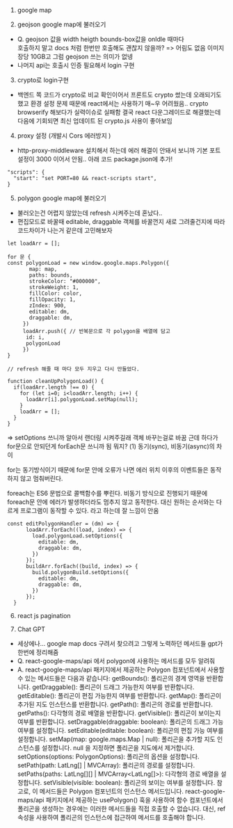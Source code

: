 1. google map

2. geojson google map에 불러오기
  -  Q. geojson 값을 width heigth bounds-box값을 onIdle 때마다 </br>
  호출하지 말고 docs 처럼 한번만 호출해도 괜찮지 않을까?
   => 어림도 없음 이미지 장당 10GB고 그럼 geojson 쓰는 의미가 없넹
  - 나머지 api는 호출시 인증 필요해서 login 구현

3. crypto로 login구현
  - 백엔드 쪽 코드가 crypto로 비교 확인이어서 프론트도 crypto 썼는데 오래되기도 했고 환경 설정 문제 때문에 react에서는 사용하기 매~우 어려웠음.. crypto browserify 해보다가 실력이슈로 실패함
  결국 react 다운그레이드로 해결했는데 다음에 기회되면 최신 업데이트 된 crypto.js 사용이 좋아보임 

4. proxy 설정 (개발시 Cors 에러방지 )
  - http-proxy-middleware 설치해서 하는데 에러 해결이 안돼서 보니까 기본 포트 설정이 3000 이어서 안됨.. 아래 코드 package.json에 추가!
```
"scripts": {
  "start": "set PORT=80 && react-scripts start",
}
```
5. polygon google map에 불러오기
  - 불러오는건 어렵지 않았는데 refresh 시켜주는데 혼났다.. 
  - 편집모드로 바꿀때 editable, draggable 객체를 바꿀껀지 새로 그려줄건지에 따라 코드차이가 나는거 같은데 고민해보자
```
let loadArr = [];

for 문 {
const polygonLoad = new window.google.maps.Polygon({
       map: map,
       paths: bounds,
       strokeColor: "#000000",
       strokeWeight: 1,
       fillColor: color,
       fillOpacity: 1,
       zIndex: 900,
       editable: dm,
       draggable: dm,
     })
     loadArr.push({ // 반복문으로 각 polygon을 배열에 담고
      id: i,
      polygonLoad
     })
}

// refresh 해줄 때 마다 모두 지우고 다시 만들었다.

function cleanUpPolygonLoad() {
  if(loadArr.length !== 0) {  
    for (let i=0; i<loadArr.length; i++) {
      loadArr[i].polygonLoad.setMap(null);
    }
    loadArr = [];
  }
}
```

=> setOptions 쓰니까 알아서 랜더링 시켜주길래 객체 바꾸는걸로 바꿈 근데 하다가 for문으로 안되던게 forEach문 쓰니까 됨 뭐지?
(1) 동기(sync), 비동기(async)의 차이

for는 동기방식이기 때문에 for문 안에 오류가 나면 에러 위치 이후의 이벤트들은 동작하지 않고 멈춰버린다.

foreach는 ES6 문법으로 콜백함수를 뿌린다. 비동기 방식으로 진행되기 때문에 foreach문 안에 에러가 발생하더라도 멈추지 않고 동작한다. 대신 원하는 순서와는 다르게 프로그램이 동작할 수 있다. 라고 하는데 잘 느낌이 안옴

```
const editPolygonHandler = (dm) => {
      loadArr.forEach((load, index) => {
        load.polygonLoad.setOptions({
          editable: dm,
          draggable: dm,
        })
      });
      buildArr.forEach((build, index) => {
        build.polygonBuild.setOptions({
          editable: dm,
          draggable: dm,
        })
      });
  }
```
6. react js pagination

7. Chat GPT
  - 세상에나... google map docs 구려서 찾으려고 그렇게 노력하던 메서드들 gpt가 한번에 정리해줌
  - Q. react-google-maps/api 에서 polygon에 사용하는 메서드를 모두 알려줘
  - A. react-google-maps/api 패키지에서 제공하는 Polygon 컴포넌트에서 사용할 수 있는 메서드들은 다음과 같습니다:
      getBounds(): 폴리곤의 경계 영역을 반환합니다.
      getDraggable(): 폴리곤이 드래그 가능한지 여부를 반환합니다.
      getEditable(): 폴리곤이 편집 가능한지 여부를 반환합니다.
      getMap(): 폴리곤이 추가된 지도 인스턴스를 반환합니다.
      getPath(): 폴리곤의 경로를 반환합니다.
      getPaths(): 다각형의 경로 배열을 반환합니다.
      getVisible(): 폴리곤이 보이는지 여부를 반환합니다.
      setDraggable(draggable: boolean): 폴리곤의 드래그 가능 여부를 설정합니다.
      setEditable(editable: boolean): 폴리곤의 편집 가능 여부를 설정합니다.
      setMap(map: google.maps.Map | null): 폴리곤을 추가할 지도 인스턴스를 설정합니다. null 을 지정하면 폴리곤을 지도에서 제거합니다.
      setOptions(options: PolygonOptions): 폴리곤의 옵션을 설정합니다.
      setPath(path: LatLng[] | MVCArray<LatLng>): 폴리곤의 경로를 설정합니다.
      setPaths(paths: LatLng[][] | MVCArray<LatLng[]>): 다각형의 경로 배열을 설정합니다.
      setVisible(visible: boolean): 폴리곤의 보이는 여부를 설정합니다.
      참고로, 이 메서드들은 Polygon 컴포넌트의 인스턴스 메서드입니다. react-google-maps/api 패키지에서 제공하는 usePolygon() 훅을 사용하여 함수 컴포넌트에서 폴리곤을 생성하는 경우에는 이러한 메서드들을 직접 호출할 수 없습니다. 대신, ref 속성을 사용하여 폴리곤의 인스턴스에 접근하여 메서드를 호출해야 합니다.

